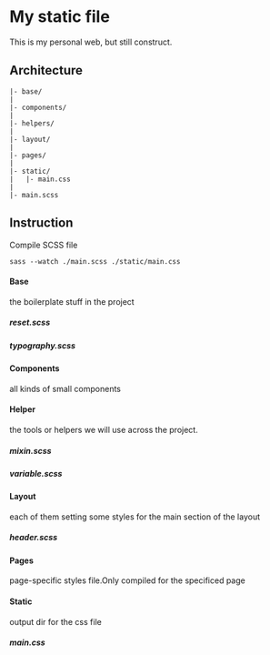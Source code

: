 # My static file
This is my personal web, but still construct.
## Architecture
```
|- base/
|
|- components/
|
|- helpers/
|
|- layout/
|
|- pages/
|
|- static/
|   |- main.css
|
|- main.scss
```
## Instruction
Compile SCSS file
```
sass --watch ./main.scss ./static/main.css
```


#### Base
the boilerplate stuff in the project
##### reset.scss
##### typography.scss
#### Components
all kinds of small components
#### Helper
the tools or helpers we will use across the project.
##### mixin.scss
##### variable.scss
#### Layout
each of them setting some styles for the main section of the layout
##### header.scss
#### Pages
page-specific styles file.Only compiled for the specificed page
#### Static
output dir for the css file
##### main.css

